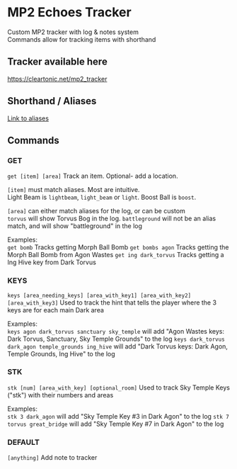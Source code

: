 # MP2 Echoes Tracker

Custom MP2 tracker with log & notes system  
Commands allow for tracking items with shorthand 


## Tracker available here
<a href="https://cleartonic.net/mp2_tracker" target="_blank">https://cleartonic.net/mp2_tracker</a>

## Shorthand / Aliases
<a href="https://pastebin.com/q0NtHrvD" target="_blank">Link to aliases</a>
## Commands

### GET
`get [item] [area]`  Track an item. Optional- add a location.  

`[item]` must match aliases. Most are intuitive.  
Light Beam is `lightbeam`, `light_beam` or `light`. Boost Ball is `boost`. 

`[area]` can either match aliases for the log, or can be custom  
`torvus` will show Torvus Bog in the log. 
`battleground` will not be an alias match, and will show "battleground" in the log

Examples:  
`get bomb` Tracks getting Morph Ball Bomb
`get bombs agon` Tracks getting the Morph Ball Bomb from Agon Wastes
`get ing dark_torvus` Tracks getting a Ing Hive key from Dark Torvus

### KEYS

`keys [area_needing_keys] [area_with_key1] [area_with_key2] [area_with_key3]` Used to track the hint that tells the player where the 3 keys are for each main Dark area

Examples:  
`keys agon dark_torvus sanctuary sky_temple` will add "Agon Wastes keys: Dark Torvus, Sanctuary, Sky Temple Grounds" to the log
`keys dark_torvus dark_agon temple_grounds ing_hive` will add "Dark Torvus keys: Dark Agon, Temple Grounds, Ing Hive" to the log

### STK

`stk [num] [area_with_key] [optional_room]` Used to track Sky Temple Keys ("stk") with their numbers and areas

Examples:  
`stk 3 dark_agon` will add "Sky Temple Key #3 in Dark Agon" to the log
`stk 7 torvus great_bridge` will add "Sky Temple Key #7 in Dark Agon" to the log



### DEFAULT

`[anything]` Add note to tracker

